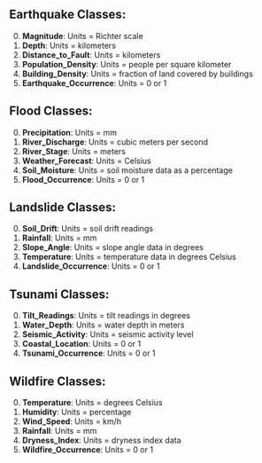## Earthquake Classes:

0. **Magnitude**: Units = Richter scale
1. **Depth**: Units = kilometers
2. **Distance_to_Fault**: Units = kilometers
3. **Population_Density**: Units = people per square kilometer
4. **Building_Density**: Units = fraction of land covered by buildings
5. **Earthquake_Occurrence**: Units = 0 or 1

## Flood Classes:

0. **Precipitation**: Units = mm
1. **River_Discharge**: Units = cubic meters per second
2. **River_Stage**: Units = meters
3. **Weather_Forecast**: Units = Celsius
4. **Soil_Moisture**: Units = soil moisture data as a percentage
5. **Flood_Occurrence**: Units = 0 or 1

## Landslide Classes:

0. **Soil_Drift**: Units = soil drift readings
1. **Rainfall**: Units = mm
2. **Slope_Angle**: Units = slope angle data in degrees
3. **Temperature**: Units = temperature data in degrees Celsius
4. **Landslide_Occurrence**: Units = 0 or 1

## Tsunami Classes:

0. **Tilt_Readings**: Units = tilt readings in degrees
1. **Water_Depth**: Units = water depth in meters
2. **Seismic_Activity**: Units = seismic activity level
3. **Coastal_Location**: Units = 0 or 1
4. **Tsunami_Occurrence**: Units = 0 or 1

## Wildfire Classes:

0. **Temperature**: Units = degrees Celsius
1. **Humidity**: Units = percentage
2. **Wind_Speed**: Units = km/h
3. **Rainfall**: Units = mm
4. **Dryness_Index**: Units = dryness index data
5. **Wildfire_Occurrence**: Units = 0 or 1
